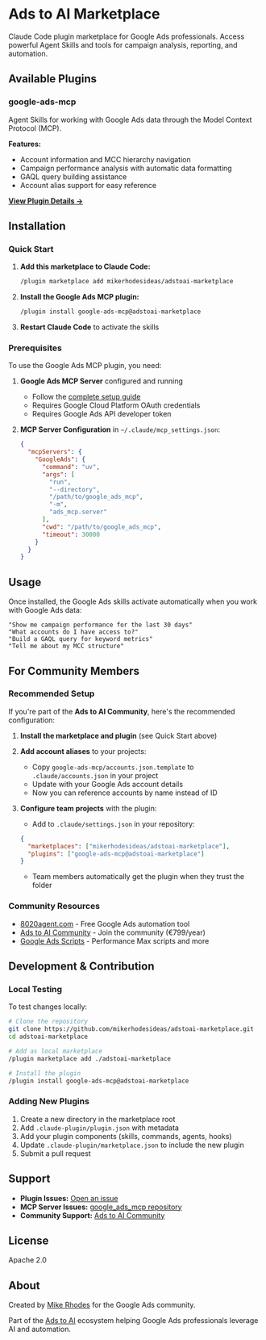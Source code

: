 # Ads to AI Marketplace

Claude Code plugin marketplace for Google Ads professionals. Access powerful Agent Skills and tools for campaign analysis, reporting, and automation.

## Available Plugins

### google-ads-mcp

Agent Skills for working with Google Ads data through the Model Context Protocol (MCP).

**Features:**
- Account information and MCC hierarchy navigation
- Campaign performance analysis with automatic data formatting
- GAQL query building assistance
- Account alias support for easy reference

**[View Plugin Details →](./google-ads-mcp/README.md)**

## Installation

### Quick Start

1. **Add this marketplace to Claude Code:**
   ```bash
   /plugin marketplace add mikerhodesideas/adstoai-marketplace
   ```

2. **Install the Google Ads MCP plugin:**
   ```bash
   /plugin install google-ads-mcp@adstoai-marketplace
   ```

3. **Restart Claude Code** to activate the skills

### Prerequisites

To use the Google Ads MCP plugin, you need:

1. **Google Ads MCP Server** configured and running
   - Follow the [complete setup guide](https://github.com/google-marketing-solutions/google_ads_mcp)
   - Requires Google Cloud Platform OAuth credentials
   - Requires Google Ads API developer token

2. **MCP Server Configuration** in `~/.claude/mcp_settings.json`:
   ```json
   {
     "mcpServers": {
       "GoogleAds": {
         "command": "uv",
         "args": [
           "run",
           "--directory",
           "/path/to/google_ads_mcp",
           "-m",
           "ads_mcp.server"
         ],
         "cwd": "/path/to/google_ads_mcp",
         "timeout": 30000
       }
     }
   }
   ```

## Usage

Once installed, the Google Ads skills activate automatically when you work with Google Ads data:

```
"Show me campaign performance for the last 30 days"
"What accounts do I have access to?"
"Build a GAQL query for keyword metrics"
"Tell me about my MCC structure"
```

## For Community Members

### Recommended Setup

If you're part of the **Ads to AI Community**, here's the recommended configuration:

1. **Install the marketplace and plugin** (see Quick Start above)

2. **Add account aliases** to your projects:
   - Copy `google-ads-mcp/accounts.json.template` to `.claude/accounts.json` in your project
   - Update with your Google Ads account details
   - Now you can reference accounts by name instead of ID

3. **Configure team projects** with the plugin:
   - Add to `.claude/settings.json` in your repository:
   ```json
   {
     "marketplaces": ["mikerhodesideas/adstoai-marketplace"],
     "plugins": ["google-ads-mcp@adstoai-marketplace"]
   }
   ```
   - Team members automatically get the plugin when they trust the folder

### Community Resources

- [8020agent.com](https://8020agent.com) - Free Google Ads automation tool
- [Ads to AI Community](https://8020agent.com) - Join the community (€799/year)
- [Google Ads Scripts](https://8020agent.com/scripts) - Performance Max scripts and more

## Development & Contribution

### Local Testing

To test changes locally:

```bash
# Clone the repository
git clone https://github.com/mikerhodesideas/adstoai-marketplace.git
cd adstoai-marketplace

# Add as local marketplace
/plugin marketplace add ./adstoai-marketplace

# Install the plugin
/plugin install google-ads-mcp@adstoai-marketplace
```

### Adding New Plugins

1. Create a new directory in the marketplace root
2. Add `.claude-plugin/plugin.json` with metadata
3. Add your plugin components (skills, commands, agents, hooks)
4. Update `.claude-plugin/marketplace.json` to include the new plugin
5. Submit a pull request

## Support

- **Plugin Issues:** [Open an issue](https://github.com/mikerhodesideas/adstoai-marketplace/issues)
- **MCP Server Issues:** [google_ads_mcp repository](https://github.com/google-marketing-solutions/google_ads_mcp)
- **Community Support:** [Ads to AI Community](https://8020agent.com)

## License

Apache 2.0

## About

Created by [Mike Rhodes](https://mikerhodes.com.au) for the Google Ads community.

Part of the [Ads to AI](https://8020agent.com) ecosystem helping Google Ads professionals leverage AI and automation.
